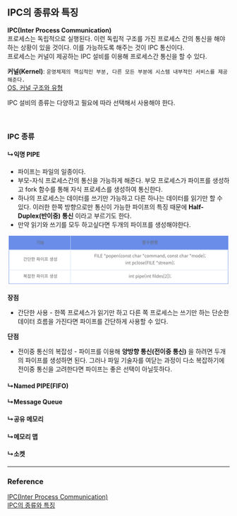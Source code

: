 ## IPC의 종류와 특징
**IPC(Inter Process Communication)**  
프로세스는 독립적으로 실행된다. 이런 독립적 구조를 가진 프로세스 간의 통신을 해야하는 상황이 있을 것이다. 이를 가능하도록 해주는 것이 IPC 통신이다.  
프로세스는 커널이 제공하는 IPC 설비를 이용해 프로세스간 통신을 할 수 있다.

**커널(Kernel)**: `운영체제의 핵심적인 부분, 다른 모든 부분에 시스템 내부적인 서비스를 제공해준다.`  
[OS. 커널 구조와 유형](OS.%20커널%20구조와%20유형.md)  

IPC 설비의 종류는 다양하고 필요에 따라 선택해서 사용해야 한다.

<br>

### IPC 종류


#### ↳익명 PIPE
- 파이프는 파일의 일종이다.
- 부모-자식 프로세스간의 통신을 가능하게 해준다. 부모 프로세스가 파이프를 생성하고 fork 함수를 통해 자식 프로세스를 생성하여 통신한다. 
- 하나의 프로세스는 데이터를 쓰기만 가능하고 다른 하나는 데이터를 읽기만 할 수 있다. 이러한 한쪽 방향으로만 통신이 가능한 파이프의 특징 때문에 **Half-Duplex(반이중) 통신** 이라고 부르기도 한다.
- 만약 읽기와 쓰기를 모두 하고싶다면 두개의 파이프를 생성해야한다.

![](../Img/IPC_img_01.png)

**장점**
- 간단한 사용 - 한쪽 프로세스가 읽기만 하고 다른 쪽 프로세스는 쓰기만 하는 단순한 데이터 흐름을 가진다면 파이프를 간단하게 사용할 수 있다.

**단점**
- 전이중 통신의 복잡성 - 파이프를 이용해 **양방향 통신(전이중 통신)** 을 하려면 두개의 파이프를 생성하면 된다. 그러나 파일 기술자를 여닫는 과정이 다소 복잡하기에 전이중 통신을 고려한다면 파이프는 좋은 선택이 아닐듯하다.

#### ↳Named PIPE(FIFO)

#### ↳Message Queue

#### ↳공유 메모리

#### ↳메모리 맵

#### ↳소켓


---

### Reference

[IPC(Inter Process Communication)](https://github.com/gyoogle/tech-interview-for-developer/blob/master/Computer%20Science/Operating%20System/IPC(Inter%20Process%20Communication).md)  
[IPC의 종류와 특징](https://jwprogramming.tistory.com/54)  
